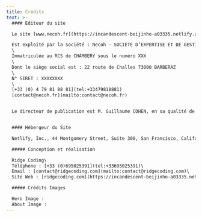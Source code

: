 ```yaml
---
title: Crédits
text: >-
  #### Editeur du site

  Le site [www.necoh.fr](https://incandescent-beijinho-a03335.netlify.app/credits/www.necoh.fr)

  Est exploité par la société : Necoh – SOCIETE D’EXPERTISE ET DE GESTION COMPTABLE, société anonyme au capital social de XXX €
  \
  Immatriculée au RCS de CHAMBERY sous le numéro XXX
  \
  Dont le siège social est : 22 route de Challes 73000 BARBERAZ
  \
  N° SIRET : XXXXXXXX
  \
  [+33 (0) 4 79 81 88 81](tel:+33479818881)
  [contact@necoh.fr](mailto:contact@necoh.fr)


  Le directeur de publication est M. Guillaume COHEN, en sa qualité de PDG de Necoh. Il peut être contacté aux coordonnées figurant dans les présentes conditions. Les présentes Conditions Générales ont pour objet de prévoir l’ensemble des conditions d’accès et d’utilisation du Site. L’accès et l’utilisation du Site impliquent l’acceptation tacite et sans réserve des présentes conditions par l’utilisateur.


  #### Hébergeur du Site

  Netlify, Inc., 44 Montgomery Street, Suite 300, San Francisco, California 94104. USA

  ##### Conception et réalisation

  Ridge Coding\
  Téléphone : [+33 (0)695025391](tel:+33695025391)\
  Email : [contact@ridgecoding.com](mailto:contact@ridgecoding.com)\
  Site Web : [ridgecoding.com](https://incandescent-beijinho-a03335.netlify.app/credits/www.ridgecoding.com)

  ##### Crédits Images

  Hero Image :
  About Image :
---
```


